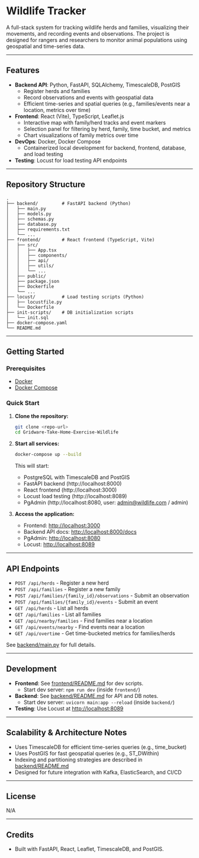 # Wildlife Tracker

A full-stack system for tracking wildlife herds and families, visualizing their movements, and recording events and observations. The project is designed for rangers and researchers to monitor animal populations using geospatial and time-series data.

---

## Features

- **Backend API**: Python, FastAPI, SQLAlchemy, TimescaleDB, PostGIS
  - Register herds and families
  - Record observations and events with geospatial data
  - Efficient time-series and spatial queries (e.g., families/events near a location, metrics over time)
- **Frontend**: React (Vite), TypeScript, Leaflet.js
  - Interactive map with family/herd tracks and event markers
  - Selection panel for filtering by herd, family, time bucket, and metrics
  - Chart visualizations of family metrics over time
- **DevOps**: Docker, Docker Compose
  - Containerized local development for backend, frontend, database, and load testing
- **Testing**: Locust for load testing API endpoints

---

## Repository Structure

```
.
├── backend/         # FastAPI backend (Python)
│   ├── main.py
│   ├── models.py
│   ├── schemas.py
│   ├── database.py
│   ├── requirements.txt
│   └── ...
├── frontend/        # React frontend (TypeScript, Vite)
│   ├── src/
│   │   ├── App.tsx
│   │   ├── components/
│   │   ├── api/
│   │   ├── utils/
│   │   └── ...
│   ├── public/
│   ├── package.json
│   ├── Dockerfile
│   └── ...
├── locust/          # Load testing scripts (Python)
│   ├── locustfile.py
│   └── Dockerfile
├── init-scripts/    # DB initialization scripts
│   └── init.sql
├── docker-compose.yaml
└── README.md
```

---

## Getting Started

### Prerequisites

- [Docker](https://www.docker.com/)
- [Docker Compose](https://docs.docker.com/compose/)

### Quick Start

1. **Clone the repository:**
   ```sh
   git clone <repo-url>
   cd Gridware-Take-Home-Exercise-Wildlife
   ```

2. **Start all services:**
   ```sh
   docker-compose up --build
   ```
   This will start:
   - PostgreSQL with TimescaleDB and PostGIS
   - FastAPI backend (http://localhost:8000)
   - React frontend (http://localhost:3000)
   - Locust load testing (http://localhost:8089)
   - PgAdmin (http://localhost:8080, user: admin@wildlife.com / admin)

3. **Access the application:**
   - Frontend: [http://localhost:3000](http://localhost:3000)
   - Backend API docs: [http://localhost:8000/docs](http://localhost:8000/docs)
   - PgAdmin: [http://localhost:8080](http://localhost:8080)
   - Locust: [http://localhost:8089](http://localhost:8089)

---

## API Endpoints

- `POST /api/herds` - Register a new herd
- `POST /api/families` - Register a new family
- `POST /api/families/{family_id}/observations` - Submit an observation
- `POST /api/families/{family_id}/events` - Submit an event
- `GET /api/herds` - List all herds
- `GET /api/families` - List all families
- `GET /api/nearby/families` - Find families near a location
- `GET /api/events/nearby` - Find events near a location
- `GET /api/overtime` - Get time-bucketed metrics for families/herds

See [backend/main.py](backend/main.py) for full details.

---

## Development

- **Frontend**: See [frontend/README.md](frontend/README.md) for dev scripts.
  - Start dev server: `npm run dev` (inside `frontend/`)
- **Backend**: See [backend/README.md](backend/README.md) for API and DB notes.
  - Start dev server: `uvicorn main:app --reload` (inside `backend/`)
- **Testing**: Use Locust at [http://localhost:8089](http://localhost:8089)


---

## Scalability & Architecture Notes

- Uses TimescaleDB for efficient time-series queries (e.g., time_bucket)
- Uses PostGIS for fast geospatial queries (e.g., ST_DWithin)
- Indexing and partitioning strategies are described in [backend/README.md](backend/README.md)
- Designed for future integration with Kafka, ElasticSearch, and CI/CD

---

## License

N/A

---

## Credits

- Built with FastAPI, React, Leaflet, TimescaleDB, and PostGIS.